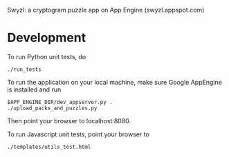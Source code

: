 Swyzl: a cryptogram puzzle app on App Engine (swyzl.appspot.com)

Development
===========
To run Python unit tests, do
    
    ./run_tests

To run the application on your local machine, make sure Google AppEngine is
installed and run

    $APP_ENGINE_DIR/dev_appserver.py .
    ./upload_packs_and_puzzles.py

Then point your browser to localhost:8080.

To run Javascript unit tests, point your browser to
    
    ./templates/utils_test.html

